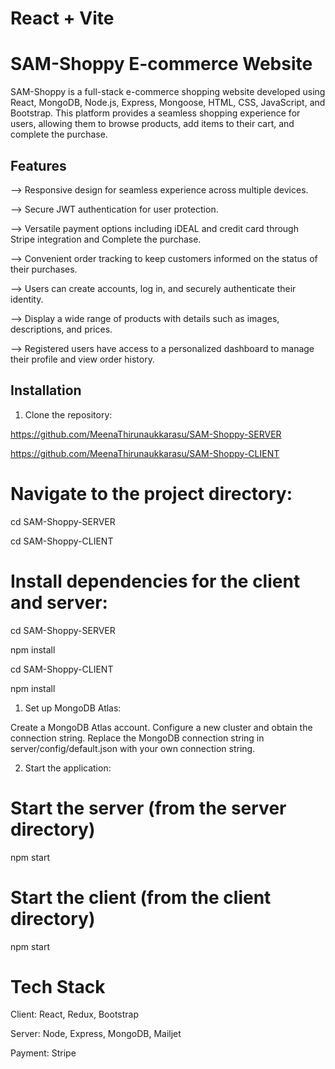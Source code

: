 # React + Vite


# SAM-Shoppy E-commerce Website 

SAM-Shoppy is a full-stack e-commerce shopping website developed using React, MongoDB, Node.js, Express, Mongoose, HTML, CSS, JavaScript, and Bootstrap. This platform provides a seamless shopping experience for users, allowing them to browse products, add items to their cart, and complete the purchase.

## Features

--> Responsive design for seamless experience across multiple devices.

--> Secure JWT authentication for user protection.

--> Versatile payment options including iDEAL and credit card through Stripe integration and Complete the purchase.

--> Convenient order tracking to keep customers informed on the status of their purchases.

--> Users can create accounts, log in, and securely authenticate their identity.

--> Display a wide range of products with details such as images, descriptions, and prices.

--> Registered users have access to a personalized dashboard to manage their profile and view order history.

## Installation

1. Clone the repository:

https://github.com/MeenaThirunaukkarasu/SAM-Shoppy-SERVER

https://github.com/MeenaThirunaukkarasu/SAM-Shoppy-CLIENT

# Navigate to the project directory:

cd SAM-Shoppy-SERVER

cd SAM-Shoppy-CLIENT

# Install dependencies for the client and server:

cd SAM-Shoppy-SERVER

npm install

cd SAM-Shoppy-CLIENT

npm install

1. Set up MongoDB Atlas:

Create a MongoDB Atlas account.
Configure a new cluster and obtain the connection string.
Replace the MongoDB connection string in server/config/default.json with your own connection string.

2. Start the application:

# Start the server (from the server directory)
npm start

# Start the client (from the client directory)
npm start

# Tech Stack
Client: React, Redux, Bootstrap

Server: Node, Express, MongoDB, Mailjet

Payment: Stripe


